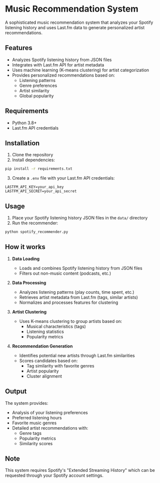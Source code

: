 # Music Recommendation System

A sophisticated music recommendation system that analyzes your Spotify listening history and uses Last.fm data to generate personalized artist recommendations.

## Features

- Analyzes Spotify listening history from JSON files
- Integrates with Last.fm API for artist metadata
- Uses machine learning (K-means clustering) for artist categorization
- Provides personalized recommendations based on:
  - Listening patterns
  - Genre preferences
  - Artist similarity
  - Global popularity

## Requirements

- Python 3.8+
- Last.fm API credentials

## Installation

1. Clone the repository
2. Install dependencies:
```bash
pip install -r requirements.txt
```
3. Create a `.env` file with your Last.fm API credentials:
```
LASTFM_API_KEY=your_api_key
LASTFM_API_SECRET=your_api_secret
```

## Usage

1. Place your Spotify listening history JSON files in the `data/` directory
2. Run the recommender:
```bash
python spotify_recommender.py
```

## How it works

1. **Data Loading**
   - Loads and combines Spotify listening history from JSON files
   - Filters out non-music content (podcasts, etc.)

2. **Data Processing**
   - Analyzes listening patterns (play counts, time spent, etc.)
   - Retrieves artist metadata from Last.fm (tags, similar artists)
   - Normalizes and processes features for clustering

3. **Artist Clustering**
   - Uses K-means clustering to group artists based on:
     - Musical characteristics (tags)
     - Listening statistics
     - Popularity metrics

4. **Recommendation Generation**
   - Identifies potential new artists through Last.fm similarities
   - Scores candidates based on:
     - Tag similarity with favorite genres
     - Artist popularity
     - Cluster alignment

## Output

The system provides:
- Analysis of your listening preferences
- Preferred listening hours
- Favorite music genres
- Detailed artist recommendations with:
  - Genre tags
  - Popularity metrics
  - Similarity scores

## Note

This system requires Spotify's "Extended Streaming History" which can be requested through your Spotify account settings. 